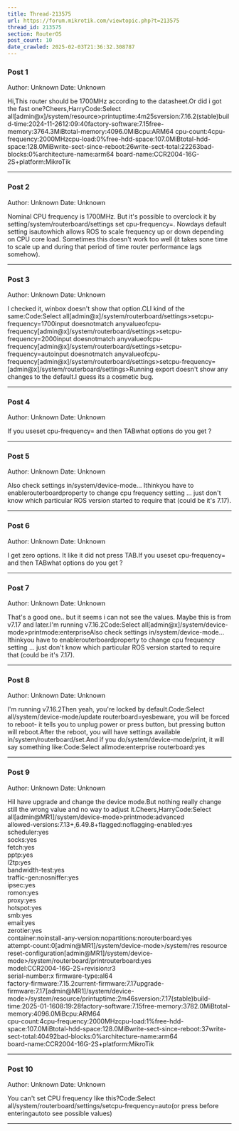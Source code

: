 ```yaml
---
title: Thread-213575
url: https://forum.mikrotik.com/viewtopic.php?t=213575
thread_id: 213575
section: RouterOS
post_count: 10
date_crawled: 2025-02-03T21:36:32.308787
---
```


### Post 1
Author: Unknown
Date: Unknown

Hi,This router should be 1700MHz according to the datasheet.Or did i got the fast one?Cheers,HarryCode:Select all[admin@x]/system/resource>printuptime:4m25sversion:7.16.2(stable)build-time:2024-11-2612:09:40factory-software:7.15free-memory:3764.3MiBtotal-memory:4096.0MiBcpu:ARM64
                cpu-count:4cpu-frequency:2000MHzcpu-load:0%free-hdd-space:107.0MiBtotal-hdd-space:128.0MiBwrite-sect-since-reboot:26write-sect-total:22263bad-blocks:0%architecture-name:arm64
               board-name:CCR2004-16G-2S+platform:MikroTik

---
### Post 2
Author: Unknown
Date: Unknown

Nominal CPU frequency is 1700MHz. But it's possible to overclock it by setting/system/routerboard/settings set cpu-frequency=<value>. Nowdays default setting isautowhich allows ROS to scale frequency up or down depending on CPU core load. Sometimes this doesn't work too well (it takes sone time to scale up and during that period of time router performance lags somehow).

---
### Post 3
Author: Unknown
Date: Unknown

I checked it, winbox doesn't show that option.CLI kind of the same:Code:Select all[admin@x]/system/routerboard/settings>setcpu-frequency=1700input doesnotmatch anyvalueofcpu-frequency[admin@x]/system/routerboard/settings>setcpu-frequency=2000input doesnotmatch anyvalueofcpu-frequency[admin@x]/system/routerboard/settings>setcpu-frequency=autoinput doesnotmatch anyvalueofcpu-frequency[admin@x]/system/routerboard/settings>setcpu-frequency=[admin@x]/system/routerboard/settings>Running export doesn't show any changes to the default.I guess its a cosmetic bug.

---
### Post 4
Author: Unknown
Date: Unknown

If you useset cpu-frequency= and then TABwhat options do you get ?

---
### Post 5
Author: Unknown
Date: Unknown

Also check settings in/system/device-mode... Ithinkyou have to enablerouterboardproperty to change cpu frequency setting ... just don't know which particular ROS version started to require that (could be it's 7.17).

---
### Post 6
Author: Unknown
Date: Unknown

I get zero options. It like it did not press TAB.If you useset cpu-frequency= and then TABwhat options do you get ?

---
### Post 7
Author: Unknown
Date: Unknown

That's a good one.. but it seems i can not see the values. Maybe this is from v7.17 and later.I'm running v7.16.2Code:Select all[admin@x]/system/device-mode>printmode:enterpriseAlso check settings in/system/device-mode... Ithinkyou have to enablerouterboardproperty to change cpu frequency setting ... just don't know which particular ROS version started to require that (could be it's 7.17).

---
### Post 8
Author: Unknown
Date: Unknown

I'm running v7.16.2Then yeah, you're locked by default.Code:Select all/system/device-mode/update routerboard=yesbeware, you will be forced to reboot- it tells you to unplug power or press button, but pressing button will reboot.After the reboot, you will have settings available in/system/routerboard/set.And if you do/system/device-mode/print, it will say something like:Code:Select allmode:enterprise
  routerboard:yes

---
### Post 9
Author: Unknown
Date: Unknown

HiI have upgrade and change the device mode.But nothing really change still the wrong value and no way to adjust it.Cheers,HarryCode:Select all[admin@MR1]/system/device-mode>printmode:advanced     
     allowed-versions:7.13+,6.49.8+flagged:noflagging-enabled:yes          
            scheduler:yes          
                socks:yes          
                fetch:yes          
                 pptp:yes          
                 l2tp:yes          
       bandwidth-test:yes          
          traffic-gen:nosniffer:yes          
                ipsec:yes          
                romon:yes          
                proxy:yes          
              hotspot:yes          
                  smb:yes          
                email:yes          
             zerotier:yes          
            container:noinstall-any-version:nopartitions:norouterboard:yes          
        attempt-count:0[admin@MR1]/system/device-mode>/system/res
resource     reset-configuration[admin@MR1]/system/device-mode>/system/routerboard/printrouterboard:yes            
             model:CCR2004-16G-2S+revision:r3             
     serial-number:x
     firmware-type:al64           
  factory-firmware:7.15.2current-firmware:7.17upgrade-firmware:7.17[admin@MR1]/system/device-mode>/system/resource/printuptime:2m46sversion:7.17(stable)build-time:2025-01-1608:19:28factory-software:7.15free-memory:3782.0MiBtotal-memory:4096.0MiBcpu:ARM64              
                cpu-count:4cpu-frequency:2000MHzcpu-load:1%free-hdd-space:107.0MiBtotal-hdd-space:128.0MiBwrite-sect-since-reboot:37write-sect-total:40492bad-blocks:0%architecture-name:arm64              
               board-name:CCR2004-16G-2S+platform:MikroTik

---
### Post 10
Author: Unknown
Date: Unknown

You can't set CPU frequency like this?Code:Select all/system/routerboard/settings/setcpu-frequency=auto(or press <TAB> before enteringautoto see possible values)

---
